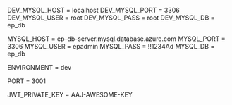 DEV_MYSQL_HOST = localhost
DEV_MYSQL_PORT = 3306
DEV_MYSQL_USER = root
DEV_MYSQL_PASS = root
DEV_MYSQL_DB = ep_db

MYSQL_HOST = ep-db-server.mysql.database.azure.com
MYSQL_PORT = 3306
MYSQL_USER = epadmin
MYSQL_PASS = !!1234Ad
MYSQL_DB = ep_db

ENVIRONMENT = dev

PORT = 3001

JWT_PRIVATE_KEY = AAJ-AWESOME-KEY